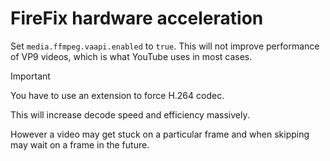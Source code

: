 # FireFix hardware acceleration

Set `media.ffmpeg.vaapi.enabled` to `true`. This will not improve performance of VP9 videos, which is what YouTube uses in most cases.

> [!IMPORTANT]
> You have to use an extension to force H.264 codec.

This will increase decode speed and efficiency massively.

However a video may get stuck on a particular frame and when skipping may wait on a frame in the future.

